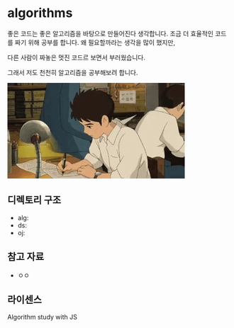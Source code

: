 # algorithms

좋은 코드는 좋은 알고리즘을 바탕으로 만들어진다 생각합니다.
조금 더 효율적인 코드를 짜기 위해 공부를 합니다.
왜 필요할까라는 생각을 많이 했지만,

다른 사람이 짜놓은 멋진 코드르 보면서 부러웠습니다.

그래서 저도 천천히 알고리즘을 공부해보려 합니다.

![intro](./images/intro.gif)

## 디렉토리 구조

- alg:
- ds:
- oj:

## 참고 자료

- ㅇㅇ

## 라이센스

Algorithm study with JS

